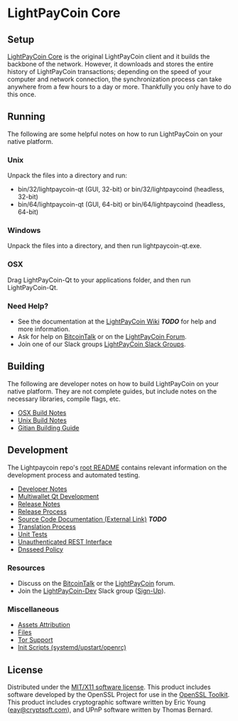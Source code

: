 LightPayCoin Core
=====================

Setup
---------------------
[LightPayCoin Core](http://lightpaycoin.org/wallet) is the original LightPayCoin client and it builds the backbone of the network. However, it downloads and stores the entire history of LightPayCoin transactions; depending on the speed of your computer and network connection, the synchronization process can take anywhere from a few hours to a day or more. Thankfully you only have to do this once.

Running
---------------------
The following are some helpful notes on how to run LightPayCoin on your native platform.

### Unix

Unpack the files into a directory and run:

- bin/32/lightpaycoin-qt (GUI, 32-bit) or bin/32/lightpaycoind (headless, 32-bit)
- bin/64/lightpaycoin-qt (GUI, 64-bit) or bin/64/lightpaycoind (headless, 64-bit)

### Windows

Unpack the files into a directory, and then run lightpaycoin-qt.exe.

### OSX

Drag LightPayCoin-Qt to your applications folder, and then run LightPayCoin-Qt.

### Need Help?

* See the documentation at the [LightPayCoin Wiki](https://en.bitcoin.it/wiki/Main_Page) ***TODO***
for help and more information.
* Ask for help on [BitcoinTalk](https://bitcointalk.org/index.php?topic=1262920.0) or on the [LightPayCoin Forum](http://forum.lightpaycoin.org/).
* Join one of our Slack groups [LightPayCoin Slack Groups](https://lightpaycoin.org/slack-logins/).

Building
---------------------
The following are developer notes on how to build LightPayCoin on your native platform. They are not complete guides, but include notes on the necessary libraries, compile flags, etc.

- [OSX Build Notes](build-osx.md)
- [Unix Build Notes](build-unix.md)
- [Gitian Building Guide](gitian-building.md)

Development
---------------------
The Lightpaycoin repo's [root README](https://github.com/LightPayCoin-Project/LightPayCoin/blob/master/README.md) contains relevant information on the development process and automated testing.

- [Developer Notes](developer-notes.md)
- [Multiwallet Qt Development](multiwallet-qt.md)
- [Release Notes](release-notes.md)
- [Release Process](release-process.md)
- [Source Code Documentation (External Link)](https://dev.visucore.com/bitcoin/doxygen/) ***TODO***
- [Translation Process](translation_process.md)
- [Unit Tests](unit-tests.md)
- [Unauthenticated REST Interface](REST-interface.md)
- [Dnsseed Policy](dnsseed-policy.md)

### Resources

* Discuss on the [BitcoinTalk](https://bitcointalk.org/index.php?topic=1262920.0) or the [LightPayCoin](http://forum.lightpaycoin.org/) forum.
* Join the [LightPayCoin-Dev](https://lightpaycoin-dev.slack.com/) Slack group ([Sign-Up](https://lightpaycoin-dev.herokuapp.com/)).

### Miscellaneous
- [Assets Attribution](assets-attribution.md)
- [Files](files.md)
- [Tor Support](tor.md)
- [Init Scripts (systemd/upstart/openrc)](init.md)

License
---------------------
Distributed under the [MIT/X11 software license](http://www.opensource.org/licenses/mit-license.php).
This product includes software developed by the OpenSSL Project for use in the [OpenSSL Toolkit](https://www.openssl.org/). This product includes
cryptographic software written by Eric Young ([eay@cryptsoft.com](mailto:eay@cryptsoft.com)), and UPnP software written by Thomas Bernard.
